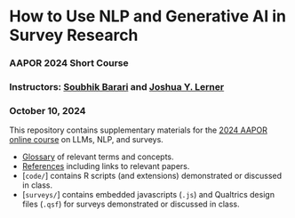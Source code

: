 # How to Use NLP and Generative AI in Survey Research
### AAPOR 2024 Short Course
### Instructors: [Soubhik Barari](https://soubhikbarari.com/) and [Joshua Y. Lerner](https://sites.google.com/view/joshuaylerner/home)
### October 10, 2024

This repository contains supplementary materials for the [2024 AAPOR online course](https://aapor.org/short-courses/) on LLMs, NLP, and surveys.

- [Glossary](glossary.md) of relevant terms and concepts.
- [References](references.md) including links to relevant papers.
- [`code/`] contains R scripts (and extensions) demonstrated or discussed in class.
- [`surveys/`] contains embedded javascripts (`.js`) and Qualtrics design files (`.qsf`) for surveys demonstrated or discussed in class.